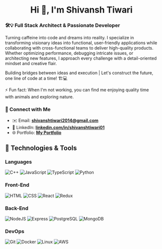 <h1 align="center">Hi 👋, I'm Shivansh Tiwari</h1>

<h3 align="left">🛠️💡 Full Stack Architect & Passionate Developer</h3>
<p align="left">Turning caffeine into code and dreams into reality. I specialize in transforming visionary ideas into functional, user-friendly applications while collaborating with cross-functional teams to deliver high-quality products. Whether optimizing performance, debugging intricate issues, or architecting new features, I approach every challenge with a detail-oriented mindset and creative flair.</p>
<p align="left">Building bridges between ideas and execution | Let's construct the future, one line of code at a time! 🏗️💻</p>

<p align="left">⚡ Fun fact: When I'm not working, you can find me enjoying quality time with animals and exploring nature.</p>

<h3 align="left">🔗 Connect with Me</h3>
<ul>
    <li>✉️ Email: <strong><a href="mailto:shivanshtiwari2014@gmail.com">shivanshtiwari2014@gmail.com</a></strong></li>
    <li>🔗 LinkedIn: <strong><a href="https://www.linkedin.com/in/shivanshtiwari01/">linkedin.com/in/shivanshtiwari01</a></strong></li>
    <li>🌐 Portfolio: <strong><a href="https://www.yourportfolio.com">My Portfolio</a></strong></li>
</ul>

## 🚀 Technologies & Tools

### Languages
![C++](https://img.shields.io/badge/c++-%2300599C.svg?style=for-the-badge&logo=c%2B%2B&logoColor=white) 
![JavaScript](https://img.shields.io/badge/javascript-%23323330.svg?style=for-the-badge&logo=javascript&logoColor=%23F7DF1E) 
![TypeScript](https://img.shields.io/badge/typescript-%23007ACC.svg?style=for-the-badge&logo=typescript&logoColor=white)
![Python](https://img.shields.io/badge/python-3670A0?style=for-the-badge&logo=python&logoColor=ffdd54) 

### Front-End
![HTML](https://img.shields.io/badge/html5-%23E34F26.svg?style=for-the-badge&logo=html5&logoColor=white) 
![CSS](https://img.shields.io/badge/css3-%231572B6.svg?style=for-the-badge&logo=css3&logoColor=white) 
![React](https://img.shields.io/badge/react-%2320232a.svg?style=for-the-badge&logo=react&logoColor=%2361DAFB) 
![Redux](https://img.shields.io/badge/redux-%23593d88.svg?style=for-the-badge&logo=redux&logoColor=white)

### Back-End
![NodeJS](https://img.shields.io/badge/node.js-6DA55F?style=for-the-badge&logo=node.js&logoColor=white) 
![Express](https://img.shields.io/badge/express-%23404d59.svg?style=for-the-badge&logo=express&logoColor=white) 
![PostgreSQL](https://img.shields.io/badge/postgresql-%23336791.svg?style=for-the-badge&logo=postgresql&logoColor=white) 
![MongoDB](https://img.shields.io/badge/mongodb-%2347A248.svg?style=for-the-badge&logo=mongodb&logoColor=white) 

### DevOps
![Git](https://img.shields.io/badge/git-%23F05032.svg?style=for-the-badge&logo=git&logoColor=white)
![Docker](https://img.shields.io/badge/docker-%23326CE5.svg?style=for-the-badge&logo=docker&logoColor=white)
![Linux](https://img.shields.io/badge/linux-%23000000.svg?style=for-the-badge&logo=linux&logoColor=white)
![AWS](https://img.shields.io/badge/AWS-%23FF9900.svg?style=for-the-badge&logo=amazon-aws&logoColor=white)

<!-- ## 📈 GitHub Stats

![Your GitHub Stats](https://github-readme-stats.vercel.app/api?username=ShivanshTiwari01&show_icons=true&hide_title=true&count_private=true&theme=default)

![Top Languages](https://github-readme-stats.vercel.app/api/top-langs/?username=ShivanshTiwari01&layout=compact&theme=default) -->



